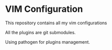 # VIM Configuration

This repository contains all my vim configurations

All the plugins are git submodules. 

Using pathogen for plugins management.
